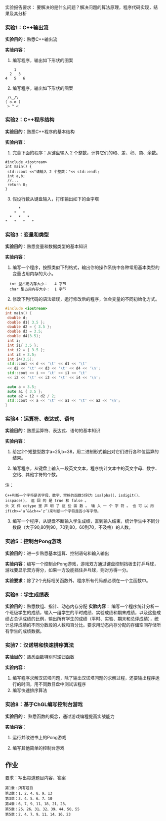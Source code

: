 实验报告要求： 要解决的是什么问题？解决问题的算法原理，程序代码实现，结果及其分析

### 实验1：C++输出流

**实验目的**：熟悉C++输出流

**实验内容**：

1. 编写程序，输出如下形状的图案

```
    1
  2   3
4   5   6
```
2. 编写程序，输出如下形状的图案

```
 /\_/\
( o.o )
 > ^ <
```

### 实验2：C++程序结构

**实验目的**：熟悉C++程序的基本结构

**实验内容**：

1. 完善下面的程序：从键盘输入 2 个整数，计算它们的和、差、积、商、余数。
```
#include <iostream> 
int main() { 
 std::cout <<"请输入 2 个整数："<< std::endl; 
 int a,b;
 //...
 return 0; 
}
```

3. 假设行数从键盘输入，打印输出如下的金字塔
```
      *
    *   *
  *   *   *
*   *   *   *
```
### 实验3：变量和类型

**实验目的**：熟悉变量和数据类型的基本知识

**实验内容**：
1.  编写一个程序，按照类似下列格式，输出你的操作系统中各种常用基本类型的变量占用内存的大小。
```
  int 型占用内存大小：   4 字节 
  char 型占用内存大小：  1 字节
```
2.  修改下列代码的语法错误，运行修改后的程序，体会变量的不同初始化方式。 
```cpp
#include <iostream> 
int main() { 
 double d; 
 double d1{ 3.5 }; 
 double d2 = { 3.5 }; 
 double d3 = 3.5; 
 double d4(3.5); 
 int i; 
 int i1{ 3.5 }; 
 int i2 = { 3.5 }; 
 int i3 = 3.5; 
 int i4(3.5); 
 std::cout << d << '\t' << d1 << '\t' 
 << d2 << '\t' << d3 << '\t' << d4 << '\n'; 
 std::cout << i << '\t' << i1 << '\t' 
 << i2 << '\t' << i3 << '\t' << i4 << '\n'; 
 
 auto a = 3.5; 
 auto a1 { 3.5 }; 
 auto a2 = i2 + d2 / 2; 
 std::cout << a << '\t' << a1 << '\t' << a2 << '\n'; 
}
```


### 实验4：运算符、表达式、语句

**实验目的**：熟悉运算符、表达式、语句的基本知识

**实验内容**：
1. 给定2个短整型数字a=25,b=38，用二进制形式输出对它们进行各种位运算的结果。

2. 编写程序，从键盘上输入一段英文文本，程序统计文本中的英文字母、数字、空格、其他字符的个数。

注：
```
C++判断一个字符是否字母、数字、空格的函数分别为 isalpha()、isdigit()、isspace()， 返 回 的 是 true 和 false 。
头 文 件 cctype 里 声 明 了 这 些 函 数 。 输 入 一 个 字 符 。 也 可 以 用 if(ch>=’a’&&ch<=’z’)来判断一个字符是否小写字母。
```

3. 编写一个程序，从键盘不断输入学生成绩，直到输入结束，统计学生中不同分数段（大于90,80到90，70到80，60到70，不及格）的人数。


### 实验5：控制台Pong游戏

**实验目的**：进一步熟悉基本运算、控制语句和输入输出

**实验内容**：编写一个控制台Pong游戏，游戏双方通过键盘控制挡板击打乒乓球，游戏要显示双方得分，如果一方没能挡住乒乓球，则对方得一分。

**实验要求**：除了2个光标相关函数外，程序所有代码都必须在一个主函数中。


### 实验6：学生成绩表
**实验目的**：熟悉数组、指针、动态内存分配
**实验内容**：
编写一个程序统计分析一个班级学生的成绩，输入一组学生的平时成绩、实验成绩和期末成绩，以及这些成绩占总评成绩的比例，输出所有学生的成绩（平时、实验、期末和总评成绩），统计总评成绩的不同分数段的人数和百分比。要求用动态内存分配的存储空间存储所有学生的成绩数据。

### 实验7：汉诺塔和快速排序算法

**实验目的**：熟悉函数特别时递归函数

**实验内容**：
1. 编写程序求解汉诺塔问题，除了输出汉诺塔问题的求解过程，还要输出程序运行的时间，用不同数目盘中测试该程序
2. 编写快速排序算法


### 实验8：基于ChGL编写控制台游戏

**实验目的**： 熟悉函数的概念，通过游戏编程提高实战能力

**实验内容**：

1. 运行并改进书上的Pong游戏

2. 编写其他简单的控制台游戏



## 作业

要求：写出每道题目内容、答案
```
第1章：所有题目
第2章：1、2、4、8、9、13
第3章：3、4、5、6、7、10
第4章：6、7、9、11、18、21、23、
第5章：25、26、31、32、39、44、50、55
第5章：2、4、7、9、11、14、16、23

```
